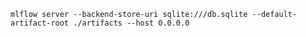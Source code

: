 `mlflow server --backend-store-uri sqlite:///db.sqlite --default-artifact-root ./artifacts --host 0.0.0.0`